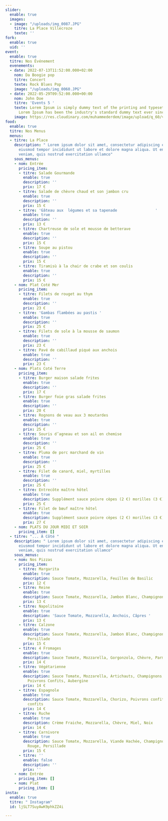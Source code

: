 ```yaml
---
slider:
  enable: true
  images:
  - image: "/uploads/img_0087.JPG"
    titre: La Place Villecroze
    texte: ''
fork:
  enable: true
  uid: ''
event:
  enable: true
  titre: Nos Événement
  evenements:
  - date: 2022-07-13T11:52:00.000+02:00
    nom: Da Boogie pop
    titre: Concert
    texte: Rock Blues Pop
    image: "/uploads/img_0060.JPG"
  - date: 2022-05-29T09:52:00.000+00:00
    nom: John Doe
    titre: 'Events 5 '
    texte: Lorem Ipsum is simply dummy text of the printing and typesetting industry.
      Lorem Ipsum has been the industry's standard dummy text ever since the 1500s...
    image: https://res.cloudinary.com/muhammederdem/image/upload/q_60/v1537132205/news-slider/item-1.webp
food:
  enable: true
  titre: Nos Menus
  menus:
  - titre: La Place
    description: " Lorem ipsum dolor sit amet, consectetur adipiscing elit, sed do
      eiusmod tempor incididunt ut labore et dolore magna aliqua. Ut enim ad minim
      veniam, quis nostrud exercitation ullamco"
    sous_menus:
    - nom: Entrée
      pricing_item:
      - titre: Salade Gourmande
        enable: true
        description: ''
        prix: 17 €
      - titre: Salade de chèvre chaud et son jambon cru
        enable: true
        description: ''
        prix: 15 €
      - titre: 'Gâteau aux  légumes et sa tapenade                 '
        enable: true
        description: ''
        prix: 13 €
      - titre: Chartreuse de sole et mousse de betterave
        enable: true
        description: ''
        prix: 15 €
      - titre: Soupe au pistou
        enable: true
        description: ''
        prix: 15 €
      - titre: Tiramisù à la chair de crabe et son coulis
        enable: true
        description: ''
        prix: 15 €
    - nom: Plat Coté Mer
      pricing_item:
      - titre: Filets de rouget au thym
        enable: true
        description: ''
        prix: 23 €
      - titre: 'Gambas flambées au pastis '
        enable: true
        description: ''
        prix: 25 €
      - titre: Filets de sole à la mousse de saumon
        enable: true
        description: ''
        prix: 23 €
      - titre: Pavé de cabillaud piqué aux anchois
        enable: true
        description: ''
        prix: 23 €
    - nom: Plats Coté Terre
      pricing_item:
      - titre: Burger maison salade frites
        enable: true
        description: ''
        prix: 17 €
      - titre: Burger foie gras salade frites
        enable: true
        description: ''
        prix: 20 €
      - titre: Rognons de veau aux 3 moutardes
        enable: true
        description: ''
        prix: 25 €
      - titre: Souris d’agneau et son ail en chemise
        enable: true
        description: ''
        prix: 25 €
      - titre: Pluma de porc marchand de vin
        enable: true
        description: ''
        prix: 25 €
      - titre: Filet de canard, miel, myrtilles
        enable: true
        description: ''
        prix: 25 €
      - titre: Entrecôte maître hôtel
        enable: true
        description: Supplément sauce poivre cèpes (2 €) morilles (3 €)
        prix: 25 €
      - titre: Filet de bœuf maître hôtel
        enable: true
        description: Supplément sauce poivre cèpes (2 €) morilles (3 €)
        prix: 27 €
    - nom: PLATS DU JOUR MIDI ET SOIR
      pricing_item: []
  - titre: "... À Côté "
    description: " Lorem ipsum dolor sit amet, consectetur adipiscing elit, sed do
      eiusmod tempor incididunt ut labore et dolore magna aliqua. Ut enim ad minim
      veniam, quis nostrud exercitation ullamco"
    sous_menus:
    - nom: Nos Pizzas
      pricing_item:
      - titre: Margarita
        enable: true
        description: Sauce Tomate, Mozzarella, Feuilles de Basilic
        prix: 12 €
      - titre: Reine
        enable: true
        description: Sauce Tomate, Mozzarella, Jambon Blanc, Champignons
        prix: 13 €
      - titre: Napolitaine
        enable: true
        description: 'Sauce Tomate, Mozzarella, Anchois, Câpres '
        prix: 13 €
      - titre: Calzone
        enable: true
        description: Sauce Tomate, Mozzarella, Jambon Blanc, Champignons, Jaune D'œuf,
          Persillade
        prix: 15 €
      - titre: 4 Fromages
        enable: true
        description: Sauce Tomate, Mozzarella, Gorgonzola, Chèvre, Parmesan
        prix: 14 €
      - titre: Végétarienne
        enable: true
        description: Sauce Tomate, Mozzarella, Artichauts, Champignons, Oignons confits,
          Poivrons Confits, Aubergine
        prix: 14 €
      - titre: Espagnole
        enable: true
        description: Sauce Tomate, Mozzarella, Chorizo, Poivrons confits, oignons
          confits
        prix: 14 €
      - titre: Ruche
        enable: true
        description: Crème Fraiche, Mozzarella, Chèvre, Miel, Noix
        prix: 14 €
      - titre: Carnivore
        enable: true
        description: Sauce Tomate, Mozzarella, Viande Hachée, Champignons, Oignons
          Rouge, Persillade
        prix: 15 €
      - titre: ''
        enable: false
        description: ''
        prix: ''
    - nom: Entrée
      pricing_item: []
    - nom: Plat
      pricing_item: []
insta:
  enable: true
  titre: " Instagram"
  id: ljSLT7SuyAwK9phkZZ4i

---
```

